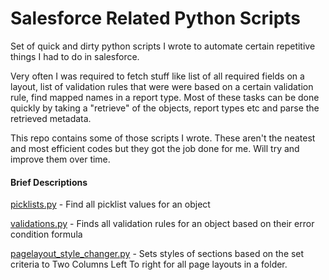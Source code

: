 # Salesforce Related Python Scripts
Set of quick and dirty python scripts I wrote to automate certain repetitive  things I had to do in salesforce.

Very often I was required to fetch stuff like list of all required fields on a layout, list of validation rules that were were based on a certain validation rule, find mapped names in a report type. 
Most of these tasks can be done quickly by taking a "retrieve" of the objects, report types etc  and parse the retrieved metadata. 

This repo contains some of those scripts I wrote. These aren't the neatest and most efficient codes but they got the job done for me. Will try and improve them over time.

#### Brief Descriptions  
[picklists.py](https://github.com/NH1922/Salesforce-related-python-scripts/blob/master/Picklists.py) - Find all picklist values for an object

[validations.py](https://github.com/NH1922/Salesforce-related-python-scripts/blob/master/validations.py) - Finds all validation rules for an object based on their error condition formula 

[pagelayout_style_changer.py](https://github.com/NH1922/Salesforce-related-python-scripts/blob/master/pagelayout_style_changer.py) - Sets styles of sections based on the set criteria to Two Columns Left To right for all page layouts in a folder.

